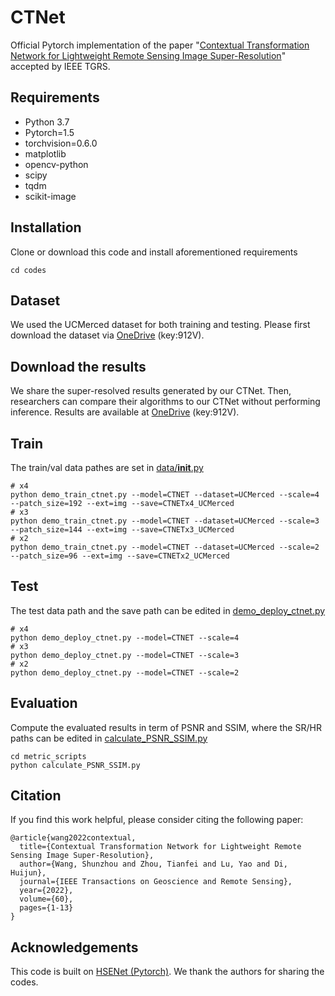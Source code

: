# CTNet
Official Pytorch implementation of the paper "[Contextual Transformation Network for Lightweight Remote Sensing Image Super-Resolution](https://ieeexplore.ieee.org/document/9632567)"
accepted by IEEE TGRS.
## Requirements
- Python 3.7
- Pytorch=1.5
- torchvision=0.6.0 
- matplotlib
- opencv-python
- scipy
- tqdm
- scikit-image

## Installation
Clone or download this code and install aforementioned requirements 
```
cd codes
```

## Dataset
We used the UCMerced dataset for both training and testing. Please first download the dataset via [OneDrive](https://dlmueducn-my.sharepoint.com/:f:/g/personal/zyn2021_dlmu_edu_cn/EuwooOwtmepMrGgE_3x93mIB-3GKqBt0_4iOJ2mD8Xoj4A?e=EbiMOX) (key:912V). 

## Download the results
We share the super-resolved results generated by our CTNet. Then, researchers can compare their algorithms to our CTNet without performing inference. Results are available at [OneDrive](https://dlmueducn-my.sharepoint.com/:f:/g/personal/zyn2021_dlmu_edu_cn/EuwooOwtmepMrGgE_3x93mIB-3GKqBt0_4iOJ2mD8Xoj4A?e=EbiMOX) (key:912V).

## Train
The train/val data pathes are set in [data/__init__.py](codes/data/__init__.py) 
```
# x4
python demo_train_ctnet.py --model=CTNET --dataset=UCMerced --scale=4 --patch_size=192 --ext=img --save=CTNETx4_UCMerced
# x3
python demo_train_ctnet.py --model=CTNET --dataset=UCMerced --scale=3 --patch_size=144 --ext=img --save=CTNETx3_UCMerced
# x2
python demo_train_ctnet.py --model=CTNET --dataset=UCMerced --scale=2 --patch_size=96 --ext=img --save=CTNETx2_UCMerced
```

## Test 
The test data path and the save path can be edited in [demo_deploy_ctnet.py](codes/demo_deploy_ctnet.py)

```
# x4
python demo_deploy_ctnet.py --model=CTNET --scale=4
# x3
python demo_deploy_ctnet.py --model=CTNET --scale=3
# x2
python demo_deploy_ctnet.py --model=CTNET --scale=2
```

## Evaluation 
Compute the evaluated results in term of PSNR and SSIM, where the SR/HR paths can be edited in [calculate_PSNR_SSIM.py](codes/metric_scripts/calculate_PSNR_SSIM.py)

```
cd metric_scripts 
python calculate_PSNR_SSIM.py
```

## Citation 
If you find this work helpful, please consider citing the following paper:
``````
@article{wang2022contextual,
  title={Contextual Transformation Network for Lightweight Remote Sensing Image Super-Resolution},
  author={Wang, Shunzhou and Zhou, Tianfei and Lu, Yao and Di, Huijun},
  journal={IEEE Transactions on Geoscience and Remote Sensing},
  year={2022},
  volume={60},
  pages={1-13}
}
``````

## Acknowledgements 
This code is built on [HSENet (Pytorch)](https://github.com/Shaosifan/HSENet). We thank the authors for sharing the codes.  


